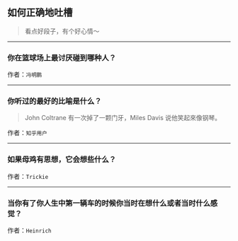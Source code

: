 ## 如何正确地吐槽

> 看点好段子，有个好心情～


 
---

### 你在篮球场上最讨厌碰到哪种人？

> 


作者：`冯明鹏`

---

### 你听过的最好的比喻是什么？

> John Coltrane 有一次掉了一颗门牙，Miles Davis 说他笑起來像钢琴。


作者：`知乎用户`

---

### 如果母鸡有思想，它会想些什么？

> 


作者：`Trickie`

---

### 当你有了你人生中第一辆车的时候你当时在想什么或者当时什么感觉？

> 


作者：`Heinrich`